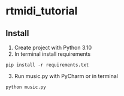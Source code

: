 # rtmidi_tutorial

## Install

1. Create project with Python 3.10
2. In terminal install requirements

```shell
pip install -r requirements.txt
```

3. Run music.py with PyCharm or in terminal

```
python music.py
```